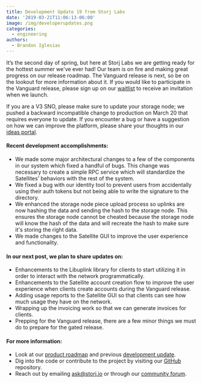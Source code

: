 ```yaml
---
title: Development Update 19 from Storj Labs
date: '2019-03-21T11:06:13-06:00'
image: /img/developerupdates.png
categories:
  - engineering
authors:
  - Brandon Iglesias
---
```

It’s the second day of spring, but here at Storj Labs we are getting ready for the hottest summer we've ever had! Our team is on fire and making great progress on our release roadmap. The Vanguard release is next, so be on the lookout for more information about it. If you would like to participate in the Vanguard release, please sign up on our [waitlist](https://storj.io/sign-up/) to receive an invitation when we launch.

If you are a V3 SNO, please make sure to update your storage node; we pushed a backward incompatible change to production on March 20 that requires everyone to update. If you encounter a bug or have a suggestion on how we can improve the platform, please share your thoughts in our [ideas portal](https://ideas.storj.io/).

#### Recent development accomplishments:

* We made some major architectural changes to a few of the components in our system which fixed a handful of bugs. This change was necessary to create a simple RPC service which will standardize the Satellites’ behaviors with the rest of the system.
* We fixed a bug with our identity tool to prevent users from accidentally using their auth tokens but not being able to write the signature to the directory. 
* We enhanced the storage node piece upload process so uplinks are now hashing the data and sending the hash to the storage node. This ensures the storage node cannot be cheated because the storage node will know the hash of the data and will recreate the hash to make sure it's storing the right data. 
* We made changes to the Satellite GUI to improve the user experience and functionality. 

#### In our next post, we plan to share updates on:

* Enhancements to the Libuplink library for clients to start utilizing it in order to interact with the network programmatically.
* Enhancements to the Satellite account creation flow to improve the user experience when clients create accounts during the Vanguard release. 
* Adding usage reports to the Satellite GUI so that clients can see how much usage they have on the network. 
* Wrapping up the invoicing work so that we can generate invoices for clients. 
* Prepping for the Vanguard release, there are a few minor things we must do to prepare for the gated release. 

#### For more information:

* Look at our [product roadmap](https://storjlabs.aha.io/published/01ee405b4bd8d14208c5256d70d73a38?page=1) and previous [development update](https://storj.io/blog/2019/03/development-update-18-from-storj-labs/).  
* Dig into the code or contribute to the project by visiting our [GitHub](https://github.com/storj/storj) repository.  
* Reach out by emailing [ask@storj.io](mailto:ask@storj.io) or through our [community forum](https://community.storj.io/).
